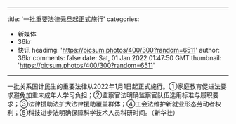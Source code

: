 
---
title: '一批重要法律元旦起正式施行'
categories: 
 - 新媒体
 - 36kr
 - 快讯
headimg: 'https://picsum.photos/400/300?random=6511'
author: 36kr
comments: false
date: Sat, 01 Jan 2022 01:47:50 GMT
thumbnail: 'https://picsum.photos/400/300?random=6511'
---

<div>   
一批关系国计民生的重要法律从2022年1月1日起正式施行。①家庭教育促进法要求避免加重未成年人学习负担；②监察官法明确监察官队伍选用标准与履职要求；③法律援助法扩大法律援助覆盖群体；④工会法维护新就业形态劳动者权利；⑤科技进步法明确保障科学技术人员科研时间。（新华社）  
</div>
            